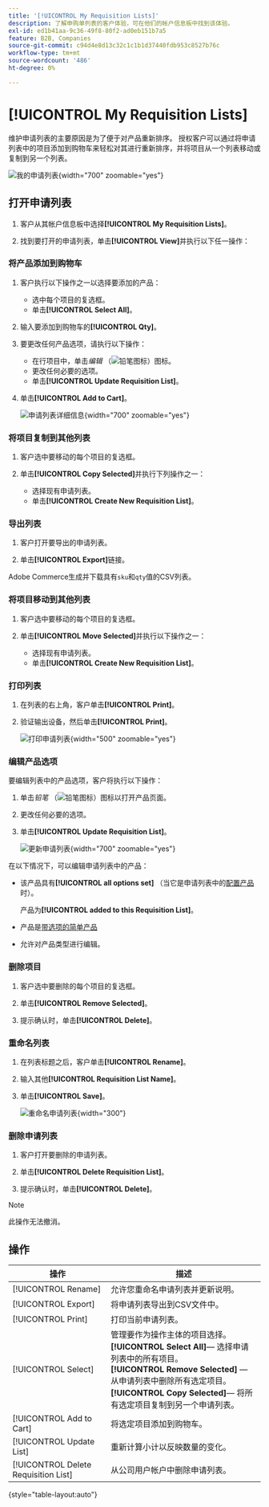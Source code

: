 ```yaml
---
title: '[!UICONTROL My Requisition Lists]'
description: 了解申购单列表的客户体验，可在他们的帐户信息板中找到该体验。
exl-id: ed1b41aa-9c36-49f8-80f2-ad0eb151b7a5
feature: B2B, Companies
source-git-commit: c94d4e8d13c32c1c1b1d37440fdb953c8527b76c
workflow-type: tm+mt
source-wordcount: '486'
ht-degree: 0%

---
```


# [!UICONTROL My Requisition Lists]

维护申请列表的主要原因是为了便于对产品重新排序。 授权客户可以通过将申请列表中的项目添加到购物车来轻松对其进行重新排序，并将项目从一个列表移动或复制到另一个列表。

![我的申请列表](./assets/account-dashboard-my-requisition-lists.png){width="700" zoomable="yes"}

## 打开申请列表

1. 客户从其帐户信息板中选择&#x200B;**[!UICONTROL My Requisition Lists]**。

1. 找到要打开的申请列表，单击&#x200B;**[!UICONTROL View]**&#x200B;并执行以下任一操作：

### 将产品添加到购物车

1. 客户执行以下操作之一以选择要添加的产品：

   - 选中每个项目的复选框。
   - 单击&#x200B;**[!UICONTROL Select All]**。

1. 输入要添加到购物车的&#x200B;**[!UICONTROL Qty]**。

1. 要更改任何产品选项，请执行以下操作：

   - 在行项目中，单击&#x200B;_编辑_ （![铅笔图标](../assets/icon-edit-pencil.png)）图标。
   - 更改任何必要的选项。
   - 单击&#x200B;**[!UICONTROL Update Requisition List]**。

1. 单击&#x200B;**[!UICONTROL Add to Cart]**。

   ![申请列表详细信息](./assets/requisition-list-view.png){width="700" zoomable="yes"}

### 将项目复制到其他列表

1. 客户选中要移动的每个项目的复选框。

1. 单击&#x200B;**[!UICONTROL Copy Selected]**&#x200B;并执行下列操作之一：

   - 选择现有申请列表。
   - 单击&#x200B;**[!UICONTROL Create New Requisition List]**。

### 导出列表

1. 客户打开要导出的申请列表。

1. 单击&#x200B;**[!UICONTROL Export]**&#x200B;链接。

Adobe Commerce生成并下载具有`sku`和`qty`值的CSV列表。

### 将项目移动到其他列表

1. 客户选中要移动的每个项目的复选框。

1. 单击&#x200B;**[!UICONTROL Move Selected]**&#x200B;并执行以下操作之一：

   - 选择现有申请列表。
   - 单击&#x200B;**[!UICONTROL Create New Requisition List]**。

### 打印列表

1. 在列表的右上角，客户单击&#x200B;**[!UICONTROL Print]**。

1. 验证输出设备，然后单击&#x200B;**[!UICONTROL Print]**。

   ![打印申请列表](./assets/requisition-list-print.png){width="500" zoomable="yes"}

### 编辑产品选项

要编辑列表中的产品选项，客户将执行以下操作：

1. 单击&#x200B;_铅笔_ （![铅笔图标](../assets/icon-edit-pencil.png)）图标以打开产品页面。

1. 更改任何必要的选项。

1. 单击&#x200B;**[!UICONTROL Update Requisition List]**。

   ![更新申请列表](./assets/requisition-list-update.png){width="700" zoomable="yes"}

在以下情况下，可以编辑申请列表中的产品：

- 该产品具有&#x200B;**[!UICONTROL all options set]** （当它是申请列表中的[配置产品](../catalog/product-create-configurable.md)时）。

  产品为&#x200B;**[!UICONTROL added to this Requisition List]**。

- 产品是[带选项的简单产品](../catalog/settings-advanced-custom-options.md)

- 允许对产品类型进行编辑。

### 删除项目

1. 客户选中要删除的每个项目的复选框。

1. 单击&#x200B;**[!UICONTROL Remove Selected]**。

1. 提示确认时，单击&#x200B;**[!UICONTROL Delete]**。

### 重命名列表

1. 在列表标题之后，客户单击&#x200B;**[!UICONTROL Rename]**。

1. 输入其他&#x200B;**[!UICONTROL Requisition List Name]**。

1. 单击&#x200B;**[!UICONTROL Save]**。

   ![重命名申请列表](./assets/requisition-list-rename.png){width="300"}


### 删除申请列表

1. 客户打开要删除的申请列表。

1. 单击&#x200B;**[!UICONTROL Delete Requisition List]**。

1. 提示确认时，单击&#x200B;**[!UICONTROL Delete]**。

>[!NOTE]
>
>此操作无法撤消。

## 操作

| 操作 | 描述 |
|--- |--- |
| [!UICONTROL Rename] | 允许您重命名申请列表并更新说明。 |
| [!UICONTROL Export] | 将申请列表导出到CSV文件中。 |
| [!UICONTROL Print] | 打印当前申请列表。 |
| [!UICONTROL Select] | 管理要作为操作主体的项目选择。 <br/>**[!UICONTROL Select All]**— 选择申请列表中的所有项目。<br/>**[!UICONTROL Remove Selected]** — 从申请列表中删除所有选定项目。 <br/>**[!UICONTROL Copy Selected]**— 将所有选定项目复制到另一个申请列表。 |
| [!UICONTROL Add to Cart] | 将选定项目添加到购物车。 |
| [!UICONTROL Update List] | 重新计算小计以反映数量的变化。 |
| [!UICONTROL Delete Requisition List] | 从公司用户帐户中删除申请列表。 |

{style="table-layout:auto"}
